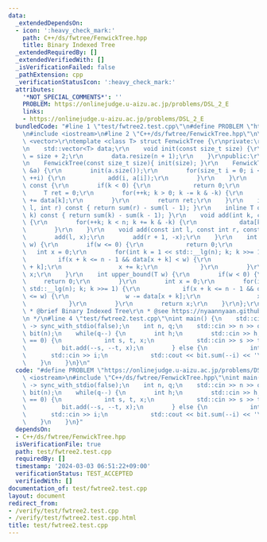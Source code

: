 ```yaml
---
data:
  _extendedDependsOn:
  - icon: ':heavy_check_mark:'
    path: C++/ds/fwtree/FenwickTree.hpp
    title: Binary Indexed Tree
  _extendedRequiredBy: []
  _extendedVerifiedWith: []
  _isVerificationFailed: false
  _pathExtension: cpp
  _verificationStatusIcon: ':heavy_check_mark:'
  attributes:
    '*NOT_SPECIAL_COMMENTS*': ''
    PROBLEM: https://onlinejudge.u-aizu.ac.jp/problems/DSL_2_E
    links:
    - https://onlinejudge.u-aizu.ac.jp/problems/DSL_2_E
  bundledCode: "#line 1 \"test/fwtree2.test.cpp\"\n#define PROBLEM \"https://onlinejudge.u-aizu.ac.jp/problems/DSL_2_E\"\
    \n#include <iostream>\n#line 2 \"C++/ds/fwtree/FenwickTree.hpp\"\n\r\n#include\
    \ <vector>\r\ntemplate <class T> struct FenwickTree {\r\nprivate:\r\n    int n;\r\
    \n    std::vector<T> data;\r\n    void init(const size_t size) {\r\n        n\
    \ = size + 2;\r\n        data.resize(n + 1);\r\n    }\r\npublic:\r\n    FenwickTree(){}\r\
    \n    FenwickTree(const size_t size){ init(size); }\r\n    FenwickTree(const std::vector<T>\
    \ &a) {\r\n        init(a.size());\r\n        for(size_t i = 0; i < a.size();\
    \ ++i) {\r\n            add(i, a[i]);\r\n        }\r\n    }\r\n    T sum(int k)\
    \ const {\r\n        if(k < 0) {\r\n            return 0;\r\n        }\r\n   \
    \     T ret = 0;\r\n        for(++k; k > 0; k -= k & -k) {\r\n            ret\
    \ += data[k];\r\n        }\r\n        return ret;\r\n    }\r\n    inline T sum(int\
    \ l, int r) const { return sum(r) - sum(l - 1); }\r\n    inline T operator[](int\
    \ k) const { return sum(k) - sum(k - 1); }\r\n    void add(int k, const T &x)\
    \ {\r\n        for(++k; k < n; k += k & -k) {\r\n            data[k] += x;\r\n\
    \        }\r\n    }\r\n    void add(const int l, const int r, const T& x) {\r\n\
    \        add(l, x);\r\n        add(r + 1, -x);\r\n    }\r\n    int lower_bound(T\
    \ w) {\r\n        if(w <= 0) {\r\n            return 0;\r\n        }\r\n     \
    \   int x = 0;\r\n        for(int k = 1 << std::__lg(n); k; k >>= 1) {\r\n   \
    \         if(x + k <= n - 1 && data[x + k] < w) {\r\n                w -= data[x\
    \ + k];\r\n                x += k;\r\n            }\r\n        }\r\n        return\
    \ x;\r\n    }\r\n    int upper_bound(T w) {\r\n        if(w < 0) {\r\n       \
    \     return 0;\r\n        }\r\n        int x = 0;\r\n        for(int k = 1 <<\
    \ std::__lg(n); k; k >>= 1) {\r\n            if(x + k <= n - 1 && data[x + k]\
    \ <= w) {\r\n                w -= data[x + k];\r\n                x += k;\r\n\
    \            }\r\n        }\r\n        return x;\r\n    }\r\n};\r\n\r\n/**\r\n\
    \ * @brief Binary Indexed Tree\r\n * @see https://nyaannyaan.github.io/library/data-structure/binary-indexed-tree.hpp\r\
    \n */\n#line 4 \"test/fwtree2.test.cpp\"\nint main() {\n    std::cin.tie(nullptr)\
    \ -> sync_with_stdio(false);\n    int n, q;\n    std::cin >> n >> q;\n    FenwickTree<int64_t>\
    \ bit(n);\n    while(q--) {\n        int h;\n        std::cin >> h;\n        if(h\
    \ == 0) {\n            int s, t, x;\n            std::cin >> s >> t >> x;\n  \
    \          bit.add(--s, --t, x);\n        } else {\n            int i;\n     \
    \       std::cin >> i;\n            std::cout << bit.sum(--i) << '\\n';\n    \
    \    }\n    }\n}\n"
  code: "#define PROBLEM \"https://onlinejudge.u-aizu.ac.jp/problems/DSL_2_E\"\n#include\
    \ <iostream>\n#include \"C++/ds/fwtree/FenwickTree.hpp\"\nint main() {\n    std::cin.tie(nullptr)\
    \ -> sync_with_stdio(false);\n    int n, q;\n    std::cin >> n >> q;\n    FenwickTree<int64_t>\
    \ bit(n);\n    while(q--) {\n        int h;\n        std::cin >> h;\n        if(h\
    \ == 0) {\n            int s, t, x;\n            std::cin >> s >> t >> x;\n  \
    \          bit.add(--s, --t, x);\n        } else {\n            int i;\n     \
    \       std::cin >> i;\n            std::cout << bit.sum(--i) << '\\n';\n    \
    \    }\n    }\n}"
  dependsOn:
  - C++/ds/fwtree/FenwickTree.hpp
  isVerificationFile: true
  path: test/fwtree2.test.cpp
  requiredBy: []
  timestamp: '2024-03-03 06:51:22+09:00'
  verificationStatus: TEST_ACCEPTED
  verifiedWith: []
documentation_of: test/fwtree2.test.cpp
layout: document
redirect_from:
- /verify/test/fwtree2.test.cpp
- /verify/test/fwtree2.test.cpp.html
title: test/fwtree2.test.cpp
---
```

